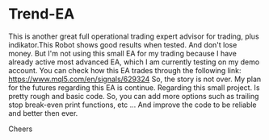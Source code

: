 # Trend-EA
This is another great full operational trading expert advisor for trading, plus indikator.This Robot shows good results when tested. 
And don't lose money. But I'm not using this small EA for my trading because I have already active most advanced EA, 
which I am currently testing on my demo account. You can check how this EA trades through the following link: 
https://www.mql5.com/en/signals/629324
So, the story is not over. My plan for the futures regarding this EA is continue. Regarding this small project. Is pretty rough and basic code. 
So, you can add more  options such as trailing stop break-even print functions, etc ...
And improve the code to be reliable and  better then ever.


Cheers
